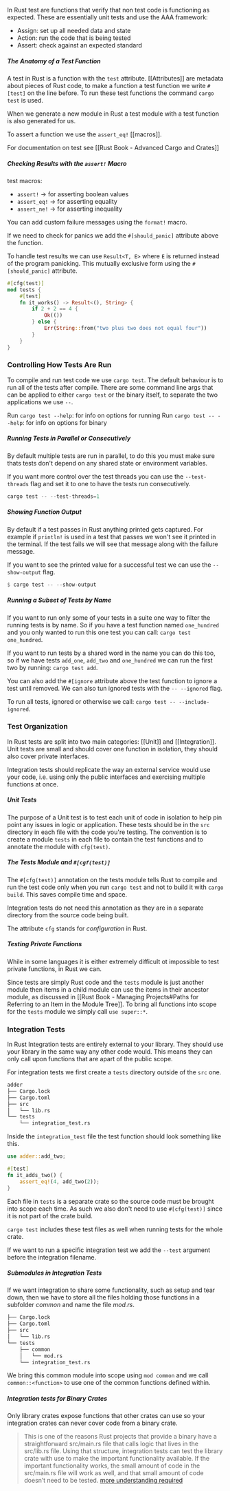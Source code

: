 In Rust test are functions that verify that non test code is functioning as expected. These are essentially unit tests and use the AAA framework:
- Assign: set up all needed data and state
- Action: run the code that is being tested
- Assert: check against an expected standard

##### The Anatomy of a Test Function

A test in Rust is a function with the `test` attribute. [[Attributes]] are metadata about pieces of Rust code, to make a function a test function we write `#[test]` on the line before. To run these test functions the command `cargo test` is used.

When we generate a new module in Rust a test module with a test function is also generated for us. 

To assert a function we use the `assert_eq!` [[macros]].

For documentation on test see [[Rust Book - Advanced Cargo and Crates]]

##### Checking Results with the `assert!` Macro

test macros:
- `assert!` -> for asserting boolean values
- `assert_eq!` -> for asserting equality
- `assert_ne!` -> for asserting inequality

You can add custom failure messages using the `format!` macro.

If we need to check for panics we add the `#[should_panic]` attribute above the function.

To handle test results we can use `Result<T, E>` where `E` is returned instead of the program panicking. This mutually exclusive form using the `#[should_panic]` attribute.

```rust
#[cfg(test)]
mod tests {
    #[test]
    fn it_works() -> Result<(), String> {
        if 2 + 2 == 4 {
            Ok(())
        } else {
            Err(String::from("two plus two does not equal four"))
        }
    }
}
```

### Controlling How Tests Are Run

To compile and run test code we use `cargo test`. The default behaviour is to run all of the tests after compile. There are some command line args that can be applied to either `cargo test` or the binary itself, to separate the two applications we use `--`.

Run `cargo test --help`: for info on options for running
Run `cargo test -- --help`: for info on options for binary

##### Running Tests in Parallel or Consecutively

By default multiple tests are run in parallel, to do this you must make sure thats tests don't depend on any shared state or environment variables.

If you want more control over the test threads you can use the `--test-threads` flag and set it to one to have the tests run consecutively.

```rust
cargo test -- --test-threads=1
```

##### Showing Function Output

By default if a test passes in Rust anything printed gets captured. For example if `println!` is used in a test that passes we won't see it printed in the terminal. If the test fails we will see that message along with the failure message.

If you want to see the printed value for a successful test we can use the `--show-output` flag.

```rust
$ cargo test -- --show-output
```

##### Running a Subset of Tests by Name

If you want to run only some of your tests in a suite one way to filter the running tests is by name. So if you have a test function named `one_hundred` and you only wanted to run this one test you can call: `cargo test one_hundred`.

If you want to run tests by a shared word in the name you can do this too, so if we have tests `add_one`, `add_two` and `one_hundred` we can run the first two by running: `cargo test add`. 

You can also add the `#[ignore` attribute above the test function to ignore a test until removed. We can also tun ignored tests with the `-- --ignored` flag.

To run all tests, ignored or otherwise we call: `cargo test -- --include-ignored`.

### Test Organization

In Rust tests are split into two main categories: [[Unit]] and [[Integration]]. Unit tests are small and should cover one function in isolation, they should also cover private interfaces.

Integration tests should replicate the way an external service would use your code, i.e. using only the public interfaces and exercising multiple functions at once.

##### Unit Tests

The purpose of a Unit test is to test each unit of code in isolation to help pin point any issues in logic or application. These tests should be in the `src` directory in each file with the code you're testing. The convention is to create a module `tests` in each file to contain the test functions and to annotate the module with `cfg(test)`.

##### The Tests Module and `#[cgf(test)]`

The `#[cfg(test)]` annotation on the tests module tells Rust to compile and run the test code only when you run `cargo test` and not to build it with `cargo build`. This saves compile time and space. 

Integration tests do not need this annotation as they are in a separate directory from the source code being built.

The attribute `cfg` stands for *configuration* in Rust.

##### Testing Private Functions

While in some languages it is either extremely difficult ot impossible to test private functions, in Rust we can. 

Since tests are simply Rust code and the `tests` module is just another module then items in a child module can use the items in their ancestor module, as discussed in [[Rust Book - Managing Projects#Paths for Referring to an Item in the Module Tree]]. To bring all functions into scope for the `tests` module we simply call `use super::*`.

### Integration Tests

In Rust Integration tests are entirely external to your library. They should use your library in the same way any other code would. This means they can only call upon functions that are apart of the public scope. 

For integration tests we first create a `tests` directory outside of the `src` one.

```txt
adder
├── Cargo.lock
├── Cargo.toml
├── src
│   └── lib.rs
└── tests
    └── integration_test.rs
```

Inside the `integration_test` file the test function should look something like this.

```rust
use adder::add_two;

#[test]
fn it_adds_two() {
    assert_eq!(4, add_two(2));
}
```

Each file in `tests` is a separate crate so the source code must be brought into scope each time. As such we also don't need to use `#[cfg(test)]` since it is not part of the crate build.

`cargo test` includes these test files as well when running tests for the whole crate.

If we want to run a specific integration test we add the `--test` argument before the integration filename.

##### Submodules in Integration Tests

If we want integration to share some functionality, such as setup and tear down, then we have to store all the files holding those functions in a subfolder *common* and name the file *mod.rs*.

```txt
├── Cargo.lock
├── Cargo.toml
├── src
│   └── lib.rs
└── tests
    ├── common
    │   └── mod.rs
    └── integration_test.rs
```

We bring this common module into scope using `mod common` and we call `common::<function>` to use one of the common functions defined within.

##### Integration tests for Binary Crates

Only library crates expose functions that other crates can use so your integration crates can never cover code from a binary crate. 

>This is one of the reasons Rust projects that provide a binary have a straightforward src/main.rs file that calls logic that lives in the src/lib.rs file. Using that structure, integration tests can test the library crate with use to make the important functionality available. If the important functionality works, the small amount of code in the src/main.rs file will work as well, and that small amount of code doesn’t need to be tested.
> [more understanding required](https://doc.rust-lang.org/book/ch11-03-test-organization.html)

